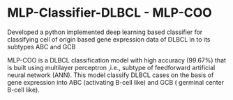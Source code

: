 # MLP-Classifier-DLBCL - MLP-COO
Developed a python implemented deep learning based classifier for classifying cell of origin based gene expression data of DLBCL in to its subtypes ABC and GCB

MLP-COO is a DLBCL classification model with high accuracy (99.67%) that is built using multilayer perceptron ,i.e., subtype of feedforward artificial neural network (ANN). This model classify DLBCL cases on the basis of gene expression into ABC (activating B-cell like) and GCB ( germinal center B-cell like).

